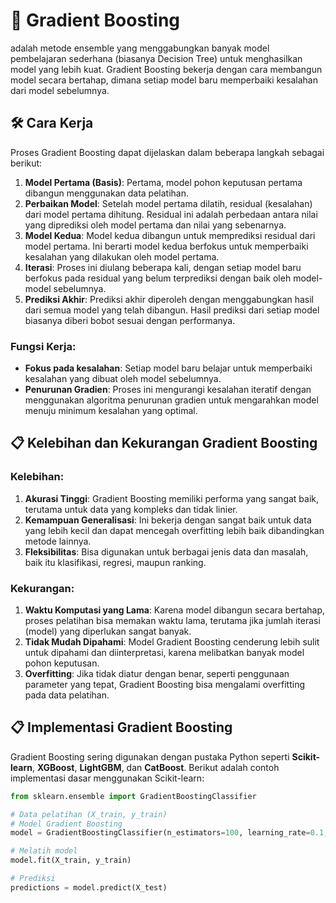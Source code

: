 # 📘 Gradient Boosting

adalah metode ensemble yang menggabungkan banyak model pembelajaran sederhana (biasanya Decision Tree) untuk menghasilkan model yang lebih kuat. Gradient Boosting bekerja dengan cara membangun model secara bertahap, dimana setiap model baru memperbaiki kesalahan dari model sebelumnya.

## 🛠️ Cara Kerja

Proses Gradient Boosting dapat dijelaskan dalam beberapa langkah sebagai berikut:

1. **Model Pertama (Basis)**: Pertama, model pohon keputusan pertama dibangun menggunakan data pelatihan.
2. **Perbaikan Model**: Setelah model pertama dilatih, residual (kesalahan) dari model pertama dihitung. Residual ini adalah perbedaan antara nilai yang diprediksi oleh model pertama dan nilai yang sebenarnya.
3. **Model Kedua**: Model kedua dibangun untuk memprediksi residual dari model pertama. Ini berarti model kedua berfokus untuk memperbaiki kesalahan yang dilakukan oleh model pertama.
4. **Iterasi**: Proses ini diulang beberapa kali, dengan setiap model baru berfokus pada residual yang belum terprediksi dengan baik oleh model-model sebelumnya.
5. **Prediksi Akhir**: Prediksi akhir diperoleh dengan menggabungkan hasil dari semua model yang telah dibangun. Hasil prediksi dari setiap model biasanya diberi bobot sesuai dengan performanya.

### Fungsi Kerja:
- **Fokus pada kesalahan**: Setiap model baru belajar untuk memperbaiki kesalahan yang dibuat oleh model sebelumnya.
- **Penurunan Gradien**: Proses ini mengurangi kesalahan iteratif dengan menggunakan algoritma penurunan gradien untuk mengarahkan model menuju minimum kesalahan yang optimal.

## 📋 Kelebihan dan Kekurangan Gradient Boosting

### Kelebihan:
1. **Akurasi Tinggi**: Gradient Boosting memiliki performa yang sangat baik, terutama untuk data yang kompleks dan tidak linier.
2. **Kemampuan Generalisasi**: Ini bekerja dengan sangat baik untuk data yang lebih kecil dan dapat mencegah overfitting lebih baik dibandingkan metode lainnya.
3. **Fleksibilitas**: Bisa digunakan untuk berbagai jenis data dan masalah, baik itu klasifikasi, regresi, maupun ranking.

### Kekurangan:
1. **Waktu Komputasi yang Lama**: Karena model dibangun secara bertahap, proses pelatihan bisa memakan waktu lama, terutama jika jumlah iterasi (model) yang diperlukan sangat banyak.
2. **Tidak Mudah Dipahami**: Model Gradient Boosting cenderung lebih sulit untuk dipahami dan diinterpretasi, karena melibatkan banyak model pohon keputusan.
3. **Overfitting**: Jika tidak diatur dengan benar, seperti penggunaan parameter yang tepat, Gradient Boosting bisa mengalami overfitting pada data pelatihan.

## 📋 Implementasi Gradient Boosting

Gradient Boosting sering digunakan dengan pustaka Python seperti **Scikit-learn**, **XGBoost**, **LightGBM**, dan **CatBoost**. Berikut adalah contoh implementasi dasar menggunakan Scikit-learn:

```python
from sklearn.ensemble import GradientBoostingClassifier

# Data pelatihan (X_train, y_train)
# Model Gradient Boosting
model = GradientBoostingClassifier(n_estimators=100, learning_rate=0.1, max_depth=3)

# Melatih model
model.fit(X_train, y_train)

# Prediksi
predictions = model.predict(X_test)
```
